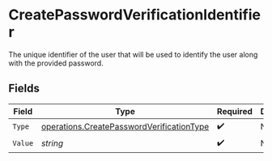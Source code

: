 # CreatePasswordVerificationIdentifier

The unique identifier of the user that will be used to identify the user along with the provided password.


## Fields

| Field                                                                                                  | Type                                                                                                   | Required                                                                                               | Description                                                                                            |
| ------------------------------------------------------------------------------------------------------ | ------------------------------------------------------------------------------------------------------ | ------------------------------------------------------------------------------------------------------ | ------------------------------------------------------------------------------------------------------ |
| `Type`                                                                                                 | [operations.CreatePasswordVerificationType](../../models/operations/createpasswordverificationtype.md) | :heavy_check_mark:                                                                                     | N/A                                                                                                    |
| `Value`                                                                                                | *string*                                                                                               | :heavy_check_mark:                                                                                     | N/A                                                                                                    |